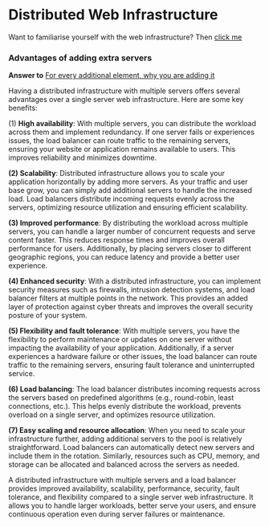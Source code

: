 <h1>Distributed Web Infrastructure</h1>
Want to familiarise yourself with the web infrastructure? Then <a href="web-infrastructure.md">click me</a>
<h3><h3>Advantages of adding extra servers</h3>
<p><b>Answer to</b> <u>For every additional element, why you are adding it</u></p>
<p>Having a distributed infrastructure with multiple servers offers several advantages over a single server web infrastructure. Here are some key benefits:</p>
<p>(1) <b>High availability</b>: With multiple servers, you can distribute the workload across them and implement redundancy. If one server fails or experiences issues, the load balancer can route traffic to the remaining servers, ensuring your website or application remains available to users. This improves reliability and minimizes downtime.</p>
<p><b>(2) Scalability</b>: Distributed infrastructure allows you to scale your application horizontally by adding more servers. As your traffic and user base grow, you can simply add additional servers to handle the increased load. Load balancers distribute incoming requests evenly across the servers, optimizing resource utilization and ensuring efficient scalability.</p>
<p><b>(3) Improved performance</b>: By distributing the workload across multiple servers, you can handle a larger number of concurrent requests and serve content faster. This reduces response times and improves overall performance for users. Additionally, by placing servers closer to different geographic regions, you can reduce latency and provide a better user experience.</p>
<p><b>(4) Enhanced security</b>: With a distributed infrastructure, you can implement security measures such as firewalls, intrusion detection systems, and load balancer filters at multiple points in the network. This provides an added layer of protection against cyber threats and improves the overall security posture of your system.</p>
<p><b>(5) Flexibility and fault tolerance</b>: With multiple servers, you have the flexibility to perform maintenance or updates on one server without impacting the availability of your application. Additionally, if a server experiences a hardware failure or other issues, the load balancer can route traffic to the remaining servers, ensuring fault tolerance and uninterrupted service.</p>
<p><b>(6) Load balancing</b>: The load balancer distributes incoming requests across the servers based on predefined algorithms (e.g., round-robin, least connections, etc.). This helps evenly distribute the workload, prevents overload on a single server, and optimizes resource utilization.</p>
<p><b>(7) Easy scaling and resource allocation</b>: When you need to scale your infrastructure further, adding additional servers to the pool is relatively straightforward. Load balancers can automatically detect new servers and include them in the rotation. Similarly, resources such as CPU, memory, and storage can be allocated and balanced across the servers as needed.</p>





<p>A distributed infrastructure with multiple servers and a load balancer provides improved availability, scalability, performance, security, fault tolerance, and flexibility compared to a single server web infrastructure. It allows you to handle larger workloads, better serve your users, and ensure continuous operation even during server failures or maintenance.</p>


